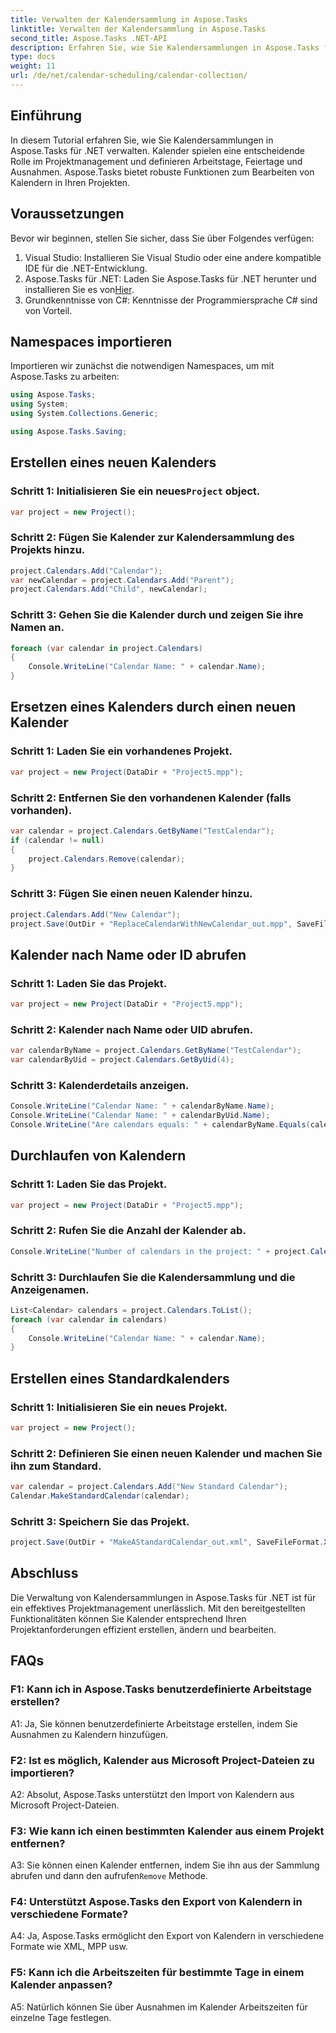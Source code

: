 ```yaml
---
title: Verwalten der Kalendersammlung in Aspose.Tasks
linktitle: Verwalten der Kalendersammlung in Aspose.Tasks
second_title: Aspose.Tasks .NET-API
description: Erfahren Sie, wie Sie Kalendersammlungen in Aspose.Tasks für .NET effizient verwalten. Erstellen, ändern und manipulieren Sie ganz einfach Kalender.
type: docs
weight: 11
url: /de/net/calendar-scheduling/calendar-collection/
---
```

## Einführung

In diesem Tutorial erfahren Sie, wie Sie Kalendersammlungen in Aspose.Tasks für .NET verwalten. Kalender spielen eine entscheidende Rolle im Projektmanagement und definieren Arbeitstage, Feiertage und Ausnahmen. Aspose.Tasks bietet robuste Funktionen zum Bearbeiten von Kalendern in Ihren Projekten.

## Voraussetzungen

Bevor wir beginnen, stellen Sie sicher, dass Sie über Folgendes verfügen:

1. Visual Studio: Installieren Sie Visual Studio oder eine andere kompatible IDE für die .NET-Entwicklung.
2.  Aspose.Tasks für .NET: Laden Sie Aspose.Tasks für .NET herunter und installieren Sie es von[Hier](https://releases.aspose.com/tasks/net/).
3. Grundkenntnisse von C#: Kenntnisse der Programmiersprache C# sind von Vorteil.

## Namespaces importieren

Importieren wir zunächst die notwendigen Namespaces, um mit Aspose.Tasks zu arbeiten:

```csharp
using Aspose.Tasks;
using System;
using System.Collections.Generic;

using Aspose.Tasks.Saving;

```

## Erstellen eines neuen Kalenders

###  Schritt 1: Initialisieren Sie ein neues`Project` object.
```csharp
var project = new Project();
```

### Schritt 2: Fügen Sie Kalender zur Kalendersammlung des Projekts hinzu.
```csharp
project.Calendars.Add("Calendar");
var newCalendar = project.Calendars.Add("Parent");
project.Calendars.Add("Child", newCalendar);
```

### Schritt 3: Gehen Sie die Kalender durch und zeigen Sie ihre Namen an.
```csharp
foreach (var calendar in project.Calendars)
{
    Console.WriteLine("Calendar Name: " + calendar.Name);
}
```

## Ersetzen eines Kalenders durch einen neuen Kalender

### Schritt 1: Laden Sie ein vorhandenes Projekt.
```csharp
var project = new Project(DataDir + "Project5.mpp");
```

### Schritt 2: Entfernen Sie den vorhandenen Kalender (falls vorhanden).
```csharp
var calendar = project.Calendars.GetByName("TestCalendar");
if (calendar != null)
{
    project.Calendars.Remove(calendar);
}
```

### Schritt 3: Fügen Sie einen neuen Kalender hinzu.
```csharp
project.Calendars.Add("New Calendar");
project.Save(OutDir + "ReplaceCalendarWithNewCalendar_out.mpp", SaveFileFormat.Mpp);
```

## Kalender nach Name oder ID abrufen

### Schritt 1: Laden Sie das Projekt.
```csharp
var project = new Project(DataDir + "Project5.mpp");
```

### Schritt 2: Kalender nach Name oder UID abrufen.
```csharp
var calendarByName = project.Calendars.GetByName("TestCalendar");
var calendarByUid = project.Calendars.GetByUid(4);
```

### Schritt 3: Kalenderdetails anzeigen.
```csharp
Console.WriteLine("Calendar Name: " + calendarByName.Name);
Console.WriteLine("Calendar Name: " + calendarByUid.Name);
Console.WriteLine("Are calendars equals: " + calendarByName.Equals(calendarByUid));
```

## Durchlaufen von Kalendern

### Schritt 1: Laden Sie das Projekt.
```csharp
var project = new Project(DataDir + "Project5.mpp");
```

### Schritt 2: Rufen Sie die Anzahl der Kalender ab.
```csharp
Console.WriteLine("Number of calendars in the project: " + project.Calendars.Count);
```

### Schritt 3: Durchlaufen Sie die Kalendersammlung und die Anzeigenamen.
```csharp
List<Calendar> calendars = project.Calendars.ToList();
foreach (var calendar in calendars)
{
    Console.WriteLine("Calendar Name: " + calendar.Name);
}
```

## Erstellen eines Standardkalenders

### Schritt 1: Initialisieren Sie ein neues Projekt.
```csharp
var project = new Project();
```

### Schritt 2: Definieren Sie einen neuen Kalender und machen Sie ihn zum Standard.
```csharp
var calendar = project.Calendars.Add("New Standard Calendar");
Calendar.MakeStandardCalendar(calendar);
```

### Schritt 3: Speichern Sie das Projekt.
```csharp
project.Save(OutDir + "MakeAStandardCalendar_out.xml", SaveFileFormat.Xml);
```

## Abschluss

Die Verwaltung von Kalendersammlungen in Aspose.Tasks für .NET ist für ein effektives Projektmanagement unerlässlich. Mit den bereitgestellten Funktionalitäten können Sie Kalender entsprechend Ihren Projektanforderungen effizient erstellen, ändern und bearbeiten.

## FAQs

### F1: Kann ich in Aspose.Tasks benutzerdefinierte Arbeitstage erstellen?

A1: Ja, Sie können benutzerdefinierte Arbeitstage erstellen, indem Sie Ausnahmen zu Kalendern hinzufügen.

### F2: Ist es möglich, Kalender aus Microsoft Project-Dateien zu importieren?

A2: Absolut, Aspose.Tasks unterstützt den Import von Kalendern aus Microsoft Project-Dateien.

### F3: Wie kann ich einen bestimmten Kalender aus einem Projekt entfernen?

 A3: Sie können einen Kalender entfernen, indem Sie ihn aus der Sammlung abrufen und dann den aufrufen`Remove` Methode.

### F4: Unterstützt Aspose.Tasks den Export von Kalendern in verschiedene Formate?

A4: Ja, Aspose.Tasks ermöglicht den Export von Kalendern in verschiedene Formate wie XML, MPP usw.

### F5: Kann ich die Arbeitszeiten für bestimmte Tage in einem Kalender anpassen?

A5: Natürlich können Sie über Ausnahmen im Kalender Arbeitszeiten für einzelne Tage festlegen.
